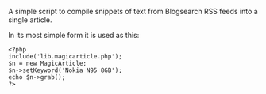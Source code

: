 A simple script to compile snippets of text from Blogsearch RSS feeds into a single article.

In its most simple form it is used as this:
```
<?php
include('lib.magicarticle.php');
$n = new MagicArticle;
$n->setKeyword('Nokia N95 8GB');
echo $n->grab();
?>
```